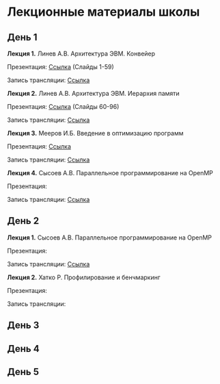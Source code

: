 # Лекционные материалы школы

## День 1

__Лекция 1.__ Линев А.В. Архитектура ЭВМ. Конвейер

  Презентация: [Cсылка](1.1-1.2._Linev_-_Architecture_Pipeline_and_Memory.pdf) (Слайды 1-59)

  Запись трансляции: [Cсылка](http://cloud.unn.ru/s/2xx38WspnQCPtar)

__Лекция 2.__ Линев А.В. Архитектура ЭВМ. Иерархия памяти

  Презентация: [Cсылка](1.1-1.2._Linev_-_Architecture_Pipeline_and_Memory.pdf) (Слайды 60-96)

  Запись трансляции: [Cсылка](http://cloud.unn.ru/s/Tie7yXwSZkNBHar)

__Лекция 3.__ Мееров И.Б. Введение в оптимизацию программ

  Презентация: [Cсылка](1.3._Meyerov_-_Intro_to_optimization.pdf)
  
  Запись трансляции: [Cсылка](http://cloud.unn.ru/s/YNyoKgCSpybeSqB)

__Лекция 4.__ Сысоев А.В. Параллельное программирование на OpenMP

  Презентация: 

  Запись трансляции: [Cсылка](http://cloud.unn.ru/s/epgDPgrBCmLHxzj)

## День 2

__Лекция 1.__ Сысоев А.В. Параллельное программирование на OpenMP

  Презентация: 

  Запись трансляции: [Cсылка](http://cloud.unn.ru/s/fb2nPKZ3rcM6PD8)

__Лекция 2.__ Хатко Р. Профилирование и бенчмаркинг

  Презентация: 

  Запись трансляции: 

## День 3

## День 4

## День 5
